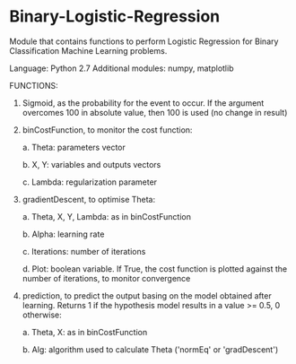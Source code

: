 # Binary-Logistic-Regression

Module that contains functions to perform Logistic Regression for Binary Classification Machine Learning problems.

Language: Python 2.7
Additional modules: numpy, matplotlib

FUNCTIONS:

1. Sigmoid, as the probability for the event to occur. If the argument overcomes 100 in absolute value, then 100 is used (no change in result)
    
2. binCostFunction, to monitor the cost function:

    a. Theta: parameters vector
    
    b. X, Y: variables and outputs vectors
    
    c. Lambda: regularization parameter
    
3. gradientDescent, to optimise Theta:

    a. Theta, X, Y, Lambda: as in binCostFunction
    
    b. Alpha: learning rate
    
    c. Iterations: number of iterations
    
    d. Plot: boolean variable. If True, the cost function is plotted against the number of iterations, to monitor convergence
        
4. prediction, to predict the output basing on the model obtained after learning. Returns 1 if the hypothesis model results in a value >= 0.5, 0 otherwise:

    a. Theta, X: as in binCostFunction
    
    b. Alg: algorithm used to calculate Theta ('normEq' or 'gradDescent')
